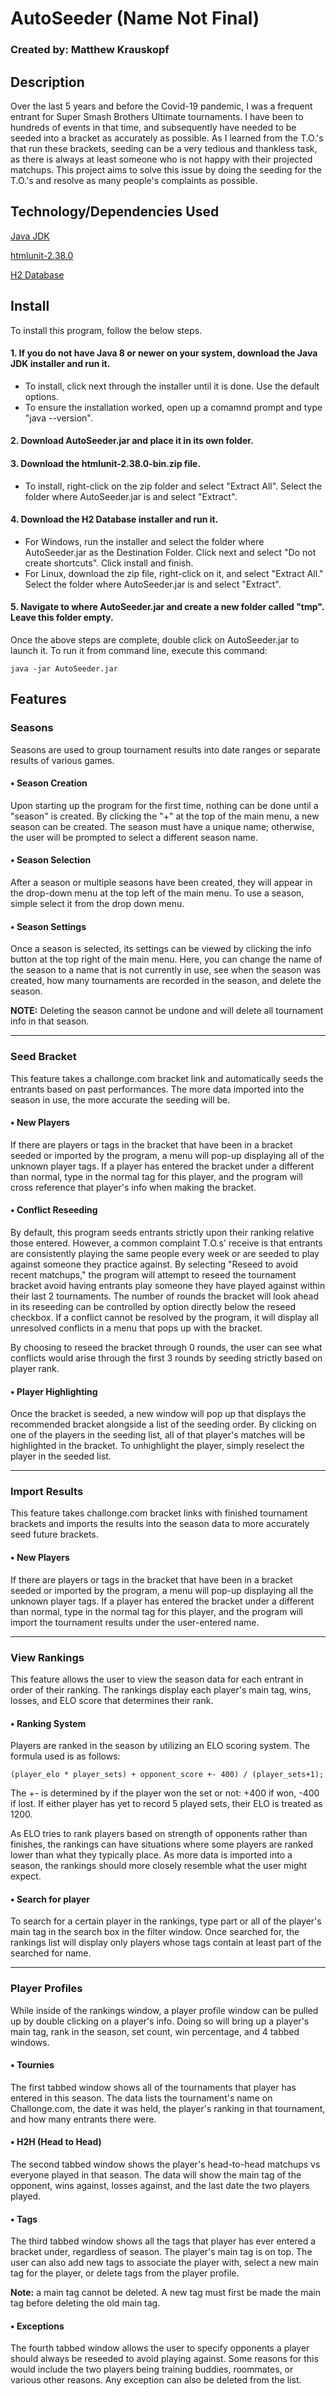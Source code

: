 # AutoSeeder (Name Not Final)
### Created by: Matthew Krauskopf

## Description
Over the last 5 years and before the Covid-19 pandemic, I was a frequent entrant for Super Smash Brothers Ultimate tournaments. I have been to hundreds of events in that time, 
and subsequently have needed to be seeded into a bracket as accurately as possible. As I learned from the T.O.'s that run these brackets, seeding can be a very tedious and 
thankless task, as there is always at least someone who is not happy with their projected matchups. This project aims to solve this issue by doing the seeding for the T.O.'s 
and resolve as many people's complaints as possible. 

## Technology/Dependencies Used
[Java JDK](https://www.oracle.com/java/technologies/javase-jdk15-downloads.html)

[htmlunit-2.38.0](https://sourceforge.net/projects/htmlunit/files/htmlunit/2.38.0/)

[H2 Database](https://www.h2database.com/html/main.html)

## Install
To install this program, follow the below steps.

#### 1. If you do not have Java 8 or newer on your system, download the Java JDK installer and run it. 
  - To install, click next through the installer until it is done. Use the default options.
  - To ensure the installation worked, open up a comamnd prompt and type "java --version".

#### 2. Download AutoSeeder.jar and place it in its own folder.

#### 3. Download the htmlunit-2.38.0-bin.zip file.
  - To install, right-click on the zip folder and select "Extract All". Select the folder where AutoSeeder.jar is and select "Extract".
  
#### 4. Download the H2 Database installer and run it.
  - For Windows, run the installer and select the folder where AutoSeeder.jar as the Destination Folder. Click next and select "Do not create shortcuts". Click install and finish.
  - For Linux, download the zip file, right-click on it, and select "Extract All." Select the folder where AutoSeeder.jar is and select "Extract".
  
#### 5. Navigate to where AutoSeeder.jar and create a new folder called "tmp". Leave this folder empty.

Once the above steps are complete, double click on AutoSeeder.jar to launch it. To run it from command line, execute this command:
```
java -jar AutoSeeder.jar
```

## Features

### Seasons
Seasons are used to group tournament results into date ranges or separate results of various games. 
#### • Season Creation
Upon starting up the program for the first time, nothing can be done until a "season" is created. By clicking the "+" at the top of the main menu, a new season can be created.
The season must have a unique name; otherwise, the user will be prompted to select a different season name. 
#### • Season Selection
After a season or multiple seasons have been created, they will appear in the drop-down menu at the top left of the main menu. To use a season, simple select it from the 
drop down menu. 
#### • Season Settings
Once a season is selected, its settings can be viewed by clicking the info button at the top right of the main menu. Here, you can change the name of the season to a name
that is not currently in use, see when the season was created, how many tournaments are recorded in the season, and delete the season. 

**NOTE:** Deleting the season cannot be undone and will delete all tournament info in that season. 

___________________________________________________________________________________________________________________________________________________________________
### Seed Bracket
This feature takes a challonge.com bracket link and automatically seeds the entrants based on past performances. The more data imported into the season in use, the more accurate 
the seeding will be. 
#### • New Players
If there are players or tags in the bracket that have been in a bracket seeded or imported by the program, a menu will pop-up displaying all of the unknown player tags.
If a player has entered the bracket under a different than normal, type in the normal tag for this player, and the program will cross reference that player's info when making the bracket.
#### • Conflict Reseeding
By default, this program seeds entrants strictly upon their ranking relative those entered. However, a common complaint T.O.s' receive is that entrants are consistently
playing the same people every week or are seeded to play against someone they practice against. By selecting "Reseed to avoid recent matchups," the program will attempt to 
reseed the tournament  bracket avoid having entrants play someone they have played against within their last 2 tournaments. The number of rounds the bracket will look ahead in its reseeding 
can be controlled by option directly below the reseed checkbox. If a conflict cannot be resolved by the program, it will display all unresolved conflicts in a menu that pops up with the bracket.

By choosing to reseed the bracket through 0 rounds, the user can see what conflicts would arise through the first 3 rounds by seeding strictly based on player rank.
#### • Player Highlighting
Once the bracket is seeded, a new window will pop up that displays the recommended bracket alongside a list of the seeding order. By clicking on one of the players in the seeding list,
all of that player's matches will be highlighted in the bracket. To unhighlight the player, simply reselect the player in the seeded list. 

___________________________________________________________________________________________________________________________________________________________________
### Import Results
This feature takes challonge.com bracket links with finished tournament brackets and imports the results into the season data to more accurately seed future brackets. 
#### • New Players
If there are players or tags in the bracket that have been in a bracket seeded or imported by the program, a menu will pop-up displaying all the unknown player tags.
If a player has entered the bracket under a different than normal, type in the normal tag for this player, and the program will import the tournament results under the 
user-entered name. 

___________________________________________________________________________________________________________________________________________________________________
### View Rankings
This feature allows the user to view the season data for each entrant in order of their ranking. The rankings display each player's main tag, wins, losses, and ELO score that
determines their rank.
#### • Ranking System
Players are ranked in the season by utilizing an ELO scoring system. The formula used is as follows:
```
(player_elo * player_sets) + opponent_score +- 400) / (player_sets+1);
```
The +- is determined by if the player won the set or not: +400 if won, -400 if lost. If either player has yet to record 5 played sets, their ELO is treated as 1200.

As ELO tries to rank players based on strength of opponents rather than finishes, the rankings can have situations where some players are ranked lower than what they 
typically place. As more data is imported into a season, the rankings should more closely resemble what the user might expect.

#### • Search for player
To search for a certain player in the rankings, type part or all of the player's main tag in the search box in the filter window. Once searched for, the rankings list will display 
only players whose tags contain at least part of the searched for name.

___________________________________________________________________________________________________________________________________________________________________
### Player Profiles
While inside of the rankings window, a player profile window can be pulled up by double clicking on a player's info. Doing so will bring up a player's main tag, rank in the season,
set count, win percentage, and 4 tabbed windows.
#### • Tournies
The first tabbed window shows all of the tournaments that player has entered in this season. The data lists the tournament's name on Challonge.com, the date it was held, the player's
ranking in that tournament, and how many entrants there were. 
#### • H2H (Head to Head)
The second tabbed window shows the player's head-to-head matchups vs everyone played in that season. The data will show the main tag of the opponent, wins against, losses against, 
and the last date the two players played.
#### • Tags
The third tabbed window shows all the tags that player has ever entered a bracket under, regardless of season. The player's main tag is on top. The user can also add new tags to
associate the player with, select a new main tag for the player, or delete tags from the player profile. 

**Note:** a main tag cannot be deleted. A new tag must first be made the main tag before deleting the old main tag. 
#### • Exceptions
The fourth tabbed window allows the user to specify opponents a player should always be reseeded to avoid playing against. Some reasons for this would include the two players
being training buddies, roommates, or various other reasons. Any exception can also be deleted from the list.
